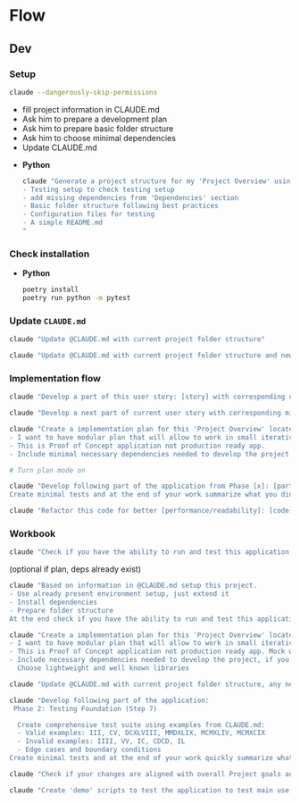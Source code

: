 # Flow

## Dev

### Setup
```bash
claude --dangerously-skip-permissions
````

- fill project information in CLAUDE.md
- Ask him to prepare a development plan
- Ask him to prepare basic folder structure
- Ask him to choose minimal dependencies
- Update CLAUDE.md


* **Python**

  ```bash
  claude "Generate a project structure for my 'Project Overview' using CLAUDE.md information with the following requirements:
  - Testing setup to check testing setup
  - add missing dependencies from 'Dependencies' section
  - Basic folder structure following best practices
  - Configuration files for testing
  - A simple README.md
  "
  ```

### Check installation

* **Python**

  ```bash
  poetry install
  poetry run python -m pytest
  ```

### Update `CLAUDE.md`

```bash
claude "Update @CLAUDE.md with current project folder structure"
```

```bash
claude "Update @CLAUDE.md with current project folder structure and new commands"
```

### Implementation flow

```bash
claude "Develop a part of this user story: [story] with corresponding unit tests: [part]"
```

```bash
claude "Develop a next part of current user story with corresponding minimal unit tests: [part]"
```

```bash
claude "Create a implementation plan for this 'Project Overview' locatecd in @CLAUDE.md.
- I want to have modular plan that will allow to work in small iterative steps.
- This is Proof of Concept application not production ready app.
- Include minimal necessary dependencies needed to develop the project
```

```bash
# Turn plan mode on

claude "Develop following part of the application from Phase [x]: [part].
Create minimal tests and at the end of your work summarize what you did and why this is important from project perspective.
```

```bash
claude "Refactor this code for better [performance/readability]: [code]"
```

### Workbook


```bash
claude "Check if you have the ability to run and test this application. Use @CLAUDE.md for project information."
```

(optional if plan, deps already exist)
```bash
claude "Based on information in @CLAUDE.md setup this project.
- Use already present environment setup, just extend it
- Install dependencies
- Prepare folder structure
At the end check if you have the ability to run and test this application.
```

```bash
claude "Create a implementation plan for this 'Project Overview' located in @CLAUDE.md.
- I want to have modular plan that will allow to work in small iterative steps.
- This is Proof of Concept application not production ready app. Mock when you need to use third party external resources
- Include necessary dependencies needed to develop the project, if you do not have to implement something, use a library
  Choose lightweight and well known libraries
```

```bash
claude "Update @CLAUDE.md with current project folder structure, any new commands and dependencies"
```

```bash
claude "Develop following part of the application:
 Phase 2: Testing Foundation (Step 7)

  Create comprehensive test suite using examples from CLAUDE.md:
  - Valid examples: III, CV, DCXLVIII, MMDXLIX, MCMXLIV, MCMXCIX
  - Invalid examples: IIII, VV, IC, CDCD, IL
  - Edge cases and boundary conditions
Create minimal tests and at the end of your work quickly summarize what you did and why and what was not accomplished if that is the case."
```

```bash
claude "Check if your changes are aligned with overall Project goals and are moving the development in completion direction."
```

```bash
claude "Create 'demo' scripts to test the application to test main use cases. Supply descriptions of what should be achieved by use case and how to verify funcionality"
```